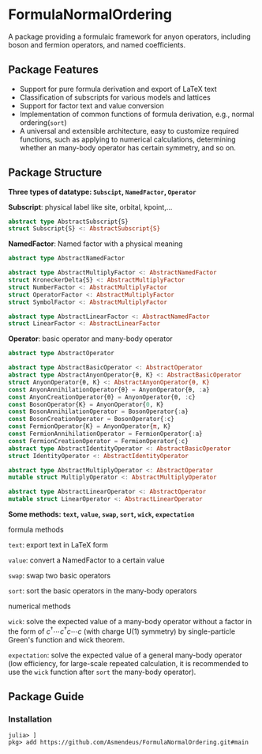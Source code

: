 # FormulaNormalOrdering

A package providing a formulaic framework for anyon operators, including boson and fermion operators, and named coefficients.

## Package Features

- Support for pure formula derivation and export of LaTeX text
- Classification of subscripts for various models and lattices
- Support for factor text and value conversion
- Implementation of common functions of formula derivation, e.g., normal ordering(`sort`)
- A universal and extensible architecture, easy to customize required functions, such as applying to numerical calculations, determining whether an many-body operator has certain symmetry, and so on.

## Package Structure

**Three types of datatype: `Subscipt`, `NamedFactor`, `Operator`**

**Subscript**: physical label like site, orbital, kpoint,...

```julia
abstract type AbstractSubscript{S}
struct Subscript{S} <: AbstractSubscript{S}
```

**NamedFactor**: Named factor with a physical meaning

```julia
abstract type AbstractNamedFactor

abstract type AbstractMultiplyFactor <: AbstractNamedFactor
struct KroneckerDelta{S} <: AbstractMultiplyFactor
struct NumberFactor <: AbstractMultiplyFactor
struct OperatorFactor <: AbstractMultiplyFactor
struct SymbolFactor <: AbstractMultiplyFactor

abstract type AbstractLinearFactor <: AbstractNamedFactor
struct LinearFactor <: AbstractLinearFactor
```

**Operator**: basic operator and many-body operator

```julia
abstract type AbstractOperator

abstract type AbstractBasicOperator <: AbstractOperator
abstract type AbstractAnyonOperator{θ, K} <: AbstractBasicOperator
struct AnyonOperator{θ, K} <: AbstractAnyonOperator{θ, K}
const AnyonAnnihilationOperator{θ} = AnyonOperator{θ, :a}
const AnyonCreationOperator{θ} = AnyonOperator{θ, :c}
const BosonOperator{K} = AnyonOperator{0, K}
const BosonAnnihilationOperator = BosonOperator{:a}
const BosonCreationOperator = BosonOperator{:c}
const FermionOperator{K} = AnyonOperator{π, K}
const FermionAnnihilationOperator = FermionOperator{:a}
const FermionCreationOperator = FermionOperator{:c}
abstract type AbstractIdentityOperator <: AbstractBasicOperator
struct IdentityOperator <: AbstractIdentityOperator

abstract type AbstractMultiplyOperator <: AbstractOperator
mutable struct MultiplyOperator <: AbstractMultiplyOperator

abstract type AbstractLinearOperator <: AbstractOperator
mutable struct LinearOperator <: AbstractLinearOperator
```

**Some methods: `text`, `value`, `swap`, `sort`, `wick`, `expectation`**

formula methods

`text`: export text in LaTeX form

`value`: convert a NamedFactor to a certain value

`swap`: swap two basic operators

`sort`: sort the basic operators in the many-body operators

numerical methods

`wick`: solve the expected value of a many-body operator without a factor in the form of $c^\dag\cdots c^\dag c\cdots c$ (with charge U(1) symmetry) by single-particle Green's function and wick theorem.

`expectation`: solve the expected value of a general many-body operator (low efficiency, for large-scale repeated calculation, it is recommended to use the `wick` function after `sort` the many-body operator).

## Package Guide

### Installation

```julia-repl
julia> ]
pkg> add https://github.com/Asmendeus/FormulaNormalOrdering.git#main
```
